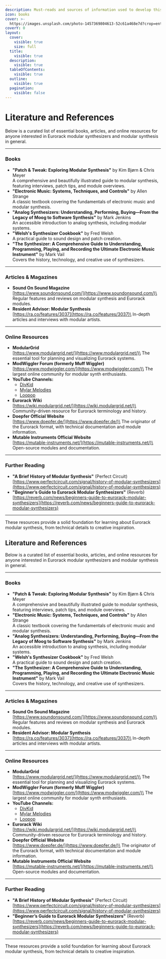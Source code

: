 ```yaml
---
description: Must-reads and sources of information used to develop this website.
icon: books
cover: >-
  https://images.unsplash.com/photo-1457369804613-52c61a468e7d?crop=entropy&cs=srgb&fm=jpg&ixid=M3wxOTcwMjR8MHwxfHNlYXJjaHwyfHxsaXRlcmF0dXJlfGVufDB8fHx8MTc0MzI1NjMzM3ww&ixlib=rb-4.0.3&q=85
coverY: 0
layout:
  cover:
    visible: true
    size: full
  title:
    visible: true
  description:
    visible: true
  tableOfContents:
    visible: true
  outline:
    visible: true
  pagination:
    visible: false
---
```


# Literature and References

Below is a curated list of essential books, articles, and online resources for anyone interested in Eurorack modular synthesizers and modular synthesis in general.

***

### Books

* **"Patch & Tweak: Exploring Modular Synthesis"** by Kim Bjørn & Chris Meyer\
  A comprehensive and beautifully illustrated guide to modular synthesis, featuring interviews, patch tips, and module overviews.
* **"Electronic Music: Systems, Techniques, and Controls"** by Allen Strange\
  A classic textbook covering the fundamentals of electronic music and modular synthesis.
* **"Analog Synthesizers: Understanding, Performing, Buying—From the Legacy of Moog to Software Synthesis"** by Mark Jenkins\
  An accessible introduction to analog synthesis, including modular systems.
* **"Welsh's Synthesizer Cookbook"** by Fred Welsh\
  A practical guide to sound design and patch creation.
* **"The Synthesizer: A Comprehensive Guide to Understanding, Programming, Playing, and Recording the Ultimate Electronic Music Instrument"** by Mark Vail\
  Covers the history, technology, and creative use of synthesizers.

***

### Articles & Magazines

* **Sound On Sound Magazine**\
  [https://www.soundonsound.com/](https://www.soundonsound.com/)\
  Regular features and reviews on modular synthesis and Eurorack modules.
* **Resident Advisor: Modular Synthesis**\
  [https://ra.co/features/3037](https://ra.co/features/3037)\
  In-depth articles and interviews with modular artists.

***

### Online Resources

* **ModularGrid**\
  [https://www.modulargrid.net/](https://www.modulargrid.net/)\
  The essential tool for planning and visualizing Eurorack systems.
* **ModWiggler Forum (formerly Muff Wiggler)**\
  [https://www.modwiggler.com/](https://www.modwiggler.com/)\
  The largest online community for modular synth enthusiasts.
* **YouTube Channels:**
  * [DivKid](https://www.youtube.com/user/DivKidVideo)
  * [Mylar Melodies](https://www.youtube.com/c/mylarmelodies)
  * [Loopop](https://www.youtube.com/c/loopop)
* **Eurorack Wiki**\
  [https://wiki.modulargrid.net/](https://wiki.modulargrid.net/)\
  Community-driven resource for Eurorack terminology and history.
* **Doepfer Official Website**\
  [https://www.doepfer.de/](https://www.doepfer.de/)\
  The originator of the Eurorack format, with technical documentation and module information.
* **Mutable Instruments Official Website**\
  [https://mutable-instruments.net/](https://mutable-instruments.net/)\
  Open-source modules and documentation.

***

### Further Reading

* **"A Brief History of Modular Synthesis"** (Perfect Circuit)\
  [https://www.perfectcircuit.com/signal/history-of-modular-synthesizers](https://www.perfectcircuit.com/signal/history-of-modular-synthesizers)
* **"Beginner’s Guide to Eurorack Modular Synthesizers"** (Reverb)\
  [https://reverb.com/news/beginners-guide-to-eurorack-modular-synthesizers](https://reverb.com/news/beginners-guide-to-eurorack-modular-synthesizers)

***

These resources provide a solid foundation for learning about Eurorack modular synthesis, from technical details to creative inspiration.

## Literature and References

Below is a curated list of essential books, articles, and online resources for anyone interested in Eurorack modular synthesizers and modular synthesis in general.

***

### Books

* **"Patch & Tweak: Exploring Modular Synthesis"** by Kim Bjørn & Chris Meyer\
  A comprehensive and beautifully illustrated guide to modular synthesis, featuring interviews, patch tips, and module overviews.
* **"Electronic Music: Systems, Techniques, and Controls"** by Allen Strange\
  A classic textbook covering the fundamentals of electronic music and modular synthesis.
* **"Analog Synthesizers: Understanding, Performing, Buying—From the Legacy of Moog to Software Synthesis"** by Mark Jenkins\
  An accessible introduction to analog synthesis, including modular systems.
* **"Welsh's Synthesizer Cookbook"** by Fred Welsh\
  A practical guide to sound design and patch creation.
* **"The Synthesizer: A Comprehensive Guide to Understanding, Programming, Playing, and Recording the Ultimate Electronic Music Instrument"** by Mark Vail\
  Covers the history, technology, and creative use of synthesizers.

***

### Articles & Magazines

* **Sound On Sound Magazine**\
  [https://www.soundonsound.com/](https://www.soundonsound.com/)\
  Regular features and reviews on modular synthesis and Eurorack modules.
* **Resident Advisor: Modular Synthesis**\
  [https://ra.co/features/3037](https://ra.co/features/3037)\
  In-depth articles and interviews with modular artists.

***

### Online Resources

* **ModularGrid**\
  [https://www.modulargrid.net/](https://www.modulargrid.net/)\
  The essential tool for planning and visualizing Eurorack systems.
* **ModWiggler Forum (formerly Muff Wiggler)**\
  [https://www.modwiggler.com/](https://www.modwiggler.com/)\
  The largest online community for modular synth enthusiasts.
* **YouTube Channels:**
  * [DivKid](https://www.youtube.com/user/DivKidVideo)
  * [Mylar Melodies](https://www.youtube.com/c/mylarmelodies)
  * [Loopop](https://www.youtube.com/c/loopop)
* **Eurorack Wiki**\
  [https://wiki.modulargrid.net/](https://wiki.modulargrid.net/)\
  Community-driven resource for Eurorack terminology and history.
* **Doepfer Official Website**\
  [https://www.doepfer.de/](https://www.doepfer.de/)\
  The originator of the Eurorack format, with technical documentation and module information.
* **Mutable Instruments Official Website**\
  [https://mutable-instruments.net/](https://mutable-instruments.net/)\
  Open-source modules and documentation.

***

### Further Reading

* **"A Brief History of Modular Synthesis"** (Perfect Circuit)\
  [https://www.perfectcircuit.com/signal/history-of-modular-synthesizers](https://www.perfectcircuit.com/signal/history-of-modular-synthesizers)
* **"Beginner’s Guide to Eurorack Modular Synthesizers"** (Reverb)\
  [https://reverb.com/news/beginners-guide-to-eurorack-modular-synthesizers](https://reverb.com/news/beginners-guide-to-eurorack-modular-synthesizers)

***

These resources provide a solid foundation for learning about Eurorack modular synthesis, from technical details to creative inspiration.
